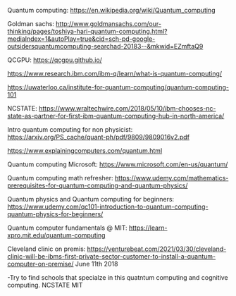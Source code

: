 
Quantum computing: https://en.wikipedia.org/wiki/Quantum_computing

Goldman sachs: http://www.goldmansachs.com/our-thinking/pages/toshiya-hari-quantum-computing.html?mediaIndex=1&autoPlay=true&cid=sch-pd-google-outsidersquantumcomputing-searchad-20183--&mkwid=EZmftaQ9

QCGPU: https://qcgpu.github.io/

https://www.research.ibm.com/ibm-q/learn/what-is-quantum-computing/

https://uwaterloo.ca/institute-for-quantum-computing/quantum-computing-101

NCSTATE: https://www.wraltechwire.com/2018/05/10/ibm-chooses-nc-state-as-partner-for-first-ibm-quantum-computing-hub-in-north-america/

Intro quantum computing for non physicist: https://arxiv.org/PS_cache/quant-ph/pdf/9809/9809016v2.pdf

https://www.explainingcomputers.com/quantum.html

Quantum computing Microsoft: https://www.microsoft.com/en-us/quantum/

Quantum computing math refresher: https://www.udemy.com/mathematics-prerequisites-for-quantum-computing-and-quantum-physics/

Quantum physics and Quantum computing for beginners: https://www.udemy.com/qc101-introduction-to-quantum-computing-quantum-physics-for-beginners/

Quantum computer fundamentals @ MIT: https://learn-xpro.mit.edu/quantum-computing

Cleveland clinic on premis: https://venturebeat.com/2021/03/30/cleveland-clinic-will-be-ibms-first-private-sector-customer-to-install-a-quantum-computer-on-premise/
June 11th 2018

-Try to find schools that specialze in this quatntum computing and cognitive computing.
NCSTATE
MIT
 
